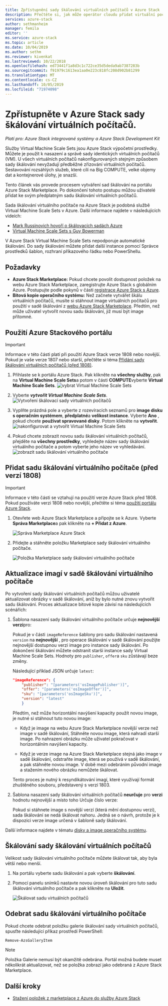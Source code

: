 ```yaml
---
title: Zpřístupnění sady škálování virtuálních počítačů v Azure Stack | Microsoft Docs
description: Přečtěte si, jak může operátor cloudu přidat virtuální počítač Scale Sets k Azure Stack Marketplace.
services: azure-stack
author: sethmanheim
manager: femila
editor: ''
ms.service: azure-stack
ms.topic: article
ms.date: 10/04/2019
ms.author: sethm
ms.reviewer: kivenkat
ms.lastreviewed: 10/22/2018
ms.openlocfilehash: ed73441f1a8d3c1c722ce35d5deda9ab7387283b
ms.sourcegitcommit: f91979c1613ea1aa0e223c818fc208d902b81299
ms.translationtype: MT
ms.contentlocale: cs-CZ
ms.lasthandoff: 10/05/2019
ms.locfileid: "71974098"
---
```

# <a name="make-virtual-machine-scale-sets-available-in-azure-stack"></a>Zpřístupněte v Azure Stack sady škálování virtuálních počítačů.

*Platí pro: Azure Stack integrované systémy a Azure Stack Development Kit*
  
Služby Virtual Machine Scale Sets jsou Azure Stack výpočetní prostředky. Můžete je použít k nasazení a správě sady identických virtuálních počítačů (VM). U všech virtuálních počítačů nakonfigurovaných stejným způsobem sady škálování nevyžadují předběžné zřizování virtuálních počítačů. Sestavování rozsáhlých služeb, které cílí na Big COMPUTE, velké objemy dat a kontejnerové úlohy, je snazší.

Tento článek vás provede procesem vytváření sad škálování na portálu Azure Stack Marketplace. Po dokončení tohoto postupu můžou uživatelé přidat ke svým předplatným sadu škálování virtuálních počítačů.

Sada škálování virtuálního počítače na Azure Stack je podobná službě Virtual Machine Scale Sets v Azure. Další informace najdete v následujících videích:

* [Mark Russinovich hovoří o škálovacích sadách Azure](https://channel9.msdn.com/Blogs/Regular-IT-Guy/Mark-Russinovich-Talks-Azure-Scale-Sets/)
* [Virtual Machine Scale Sets s Guy Bowerman](https://channel9.msdn.com/Shows/Cloud+Cover/Episode-191-Virtual-Machine-Scale-Sets-with-Guy-Bowerman)

V Azure Stack Virtual Machine Scale Sets nepodporuje automatické škálování. Do sady škálování můžete přidat další instance pomocí Správce prostředků šablon, rozhraní příkazového řádku nebo PowerShellu.

## <a name="prerequisites"></a>Požadavky

* **Azure Stack Marketplace:** Pokud chcete povolit dostupnost položek na webu Azure Stack Marketplace, zaregistrujte Azure Stack s globálním Azure. Postupujte podle pokynů v části [registrace Azure Stack s Azure](azure-stack-registration.md).
* **Bitová kopie operačního systému:** Než začnete vytvářet škálu virtuálních počítačů, musíte si stáhnout image virtuálních počítačů pro použití v sadě škálování z [webu Azure Stack Marketplace](azure-stack-download-azure-marketplace-item.md). Předtím, než může uživatel vytvořit novou sadu škálování, již musí být image přítomné.

## <a name="use-the-azure-stack-portal"></a>Použití Azure Stackového portálu

>[!IMPORTANT]  
> Informace v této části platí při použití Azure Stack verze 1808 nebo novější. Pokud je vaše verze 1807 nebo starší, přečtěte si téma [Přidání sady škálování virtuálních počítačů (před 1808)](#add-the-virtual-machine-scale-set-prior-to-version-1808).

1. Přihlaste se k portálu Azure Stack. Pak klikněte na **všechny služby**, pak na **Virtual Machine Scale Sets**a potom v části **COMPUTE**vyberte **Virtual Machine Scale Sets**.
   ![vybrat Virtual Machine Scale Sets](media/azure-stack-compute-add-scalesets/all-services.png)

2. Vyberte ***vytvořit Virtual Machine Scale Sets***.
   ![Vytvoření škálovací sady virtuálních počítačů](media/azure-stack-compute-add-scalesets/create-scale-set.png)

3. Vyplňte prázdná pole a vyberte z rozevíracích seznamů pro **image disku s operačním systémem**, **předplatné**a **velikost instance**. Vyberte **Ano** , pokud chcete **používat spravované disky**. Potom klikněte na **vytvořit**.
    ![nakonfigurovat a vytvořit Virtual Machine Scale Sets](media/azure-stack-compute-add-scalesets/create.png)

4. Pokud chcete zobrazit novou sadu škálování virtuálních počítačů, přejděte na **všechny prostředky**, vyhledejte název sady škálování virtuálního počítače a potom vyberte jeho název ve vyhledávání.
   ![zobrazit sadu škálování virtuálního počítače](media/azure-stack-compute-add-scalesets/search.png)

## <a name="add-the-virtual-machine-scale-set-prior-to-version-1808"></a>Přidat sadu škálování virtuálního počítače (před verzí 1808)

>[!IMPORTANT]  
> Informace v této části se vztahují na použití verze Azure Stack před 1808. Pokud používáte verzi 1808 nebo novější, přečtěte si téma [použití portálu Azure Stack](#use-the-azure-stack-portal).

1. Otevřete web Azure Stack Marketplace a připojte se k Azure. Vyberte **Správa Marketplace**a pak klikněte na **+ Přidat z Azure**.

    ![Správa Marketplace Azure Stack](media/azure-stack-compute-add-scalesets/image01.png)

2. Přidejte a stáhněte položku Marketplace sady škálování virtuálního počítače.

    ![Položka Marketplace sady škálování virtuálního počítače](media/azure-stack-compute-add-scalesets/image02.png)

## <a name="update-images-in-a-virtual-machine-scale-set"></a>Aktualizace imagí v sadě škálování virtuálního počítače

Po vytvoření sady škálování virtuálních počítačů můžou uživatelé aktualizovat obrázky v sadě škálování, aniž by bylo nutné znovu vytvořit sadu škálování. Proces aktualizace bitové kopie závisí na následujících scénářích:

1. Šablona nasazení sady škálování virtuálního počítače určuje **nejnovější** **verzi**pro:  

   Pokud je v části `imageReference` šablony pro sadu škálování nastavená `version` na **nejnovější** , pro operace škálování v sadě škálování použijte nejnovější dostupnou verzi image pro instance sady škálování. Po dokončení škálování můžete odstranit starší instance sady Virtual Machine Scale Sets. Hodnoty pro `publisher`, `offer`a `sku` zůstávají beze změny.

   Následující příklad JSON určuje `latest`:  

    ```json  
    "imageReference": {
        "publisher": "[parameters('osImagePublisher')]",
        "offer": "[parameters('osImageOffer')]",
        "sku": "[parameters('osImageSku')]",
        "version": "latest"
        }
    ```

   Předtím, než může horizontální navýšení kapacity použít novou image, je nutné si stáhnout tuto novou image:  

   * Když je image na webu Azure Stack Marketplace novější verze než image v sadě škálování, Stáhněte novou image, která nahradí starší image. Po nahrazení obrázku může uživatel pokračovat v horizontálním navýšení kapacity.

   * Když je verze image na Azure Stack Marketplace stejná jako image v sadě škálování, odstraňte image, která se používá v sadě škálování, a pak stáhněte novou image. V době mezi odebráním původní image a stažením nového obrázku nemůžete škálovat.

   Tento proces je nutný k resyndikátování imagí, které využívají formát zhuštěného souboru, představený s verzí 1803.

2. Šablona nasazení sady škálování virtuálních počítačů **neurčuje** pro **verzi** hodnotu nejnovější a místo toho Určuje číslo verze:  

    Pokud si stáhnete image s novější verzí (která mění dostupnou verzi), sada škálování se nedá škálovat nahoru. Jedná se o návrh, protože je k dispozici verze image určená v šabloně sady škálování.  

Další informace najdete v tématu [disky a image operačního systému](../user/azure-stack-compute-overview.md#operating-system-disks-and-images).  

## <a name="scale-a-virtual-machine-scale-set"></a>Škálování sady škálování virtuálních počítačů

Velikost sady škálování virtuálního počítače můžete škálovat tak, aby byla větší nebo menší.

1. Na portálu vyberte sadu škálování a pak vyberte **škálování**.

2. Pomocí panelu snímků nastavte novou úroveň škálování pro tuto sadu škálování virtuálního počítače a pak klikněte na **Uložit**.

     ![Škálovat sadu virtuálních počítačů](media/azure-stack-compute-add-scalesets/scale.png)

## <a name="remove-a-virtual-machine-scale-set"></a>Odebrat sadu škálování virtuálního počítače

Pokud chcete odebrat položku galerie škálování sady virtuálních počítačů, spusťte následující příkaz prostředí PowerShell:

```powershell  
Remove-AzsGalleryItem
```

> [!NOTE]
> Položka Galerie nemusí být okamžitě odebrána. Portál možná budete muset několikrát aktualizovat, než se položka zobrazí jako odebraná z Azure Stack Marketplace.

## <a name="next-steps"></a>Další kroky

* [Stažení položek z marketplace z Azure do služby Azure Stack](azure-stack-download-azure-marketplace-item.md)
